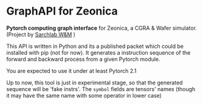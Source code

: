 # GraphAPI for Zeonica
**Pytorch computing graph interface** for Zeonica, a CGRA &amp; Wafer simulator.
(Project by [Sarchlab W&M](https://sarchlab.org/) )

This API is written in Python and its a published packet which could be installed with pip (not for now). It generates a instruction sequence of the forward and backward process from a given Pytorch module.

You are expected to use it under at least Pytorch 2.1

Up to now, this tool is just in experimental stage, so that the generated sequence will be 'fake instrs'.
The `symbol` fields are tensors' names (though it may have the same name with some operator in lower case)
